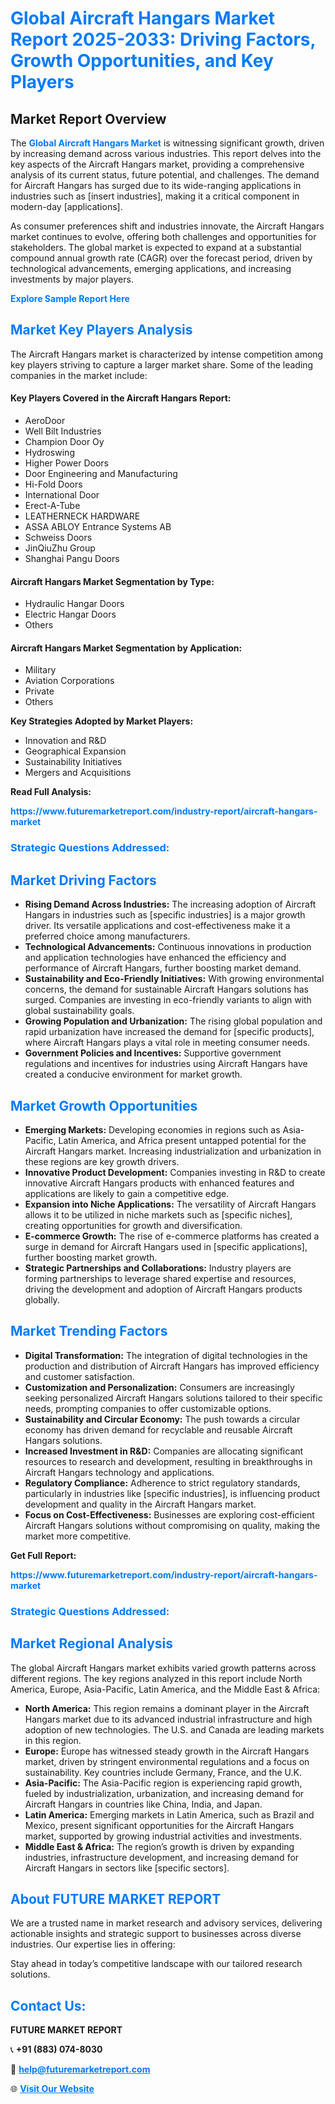 <h1 style="color: #007BFF;">Global Aircraft Hangars Market Report 2025-2033: Driving Factors, Growth Opportunities, and Key Players</h1>

<section id="overview">
<h2>Market Report Overview</h2>
<p>The <a href="https://www.futuremarketreport.com/industry-report/aircraft-hangars-market" style="color: #007BFF; text-decoration: none;"><strong>Global Aircraft Hangars Market</strong></a> is witnessing significant growth, driven by increasing demand across various industries. This report delves into the key aspects of the Aircraft Hangars market, providing a comprehensive analysis of its current status, future potential, and challenges. The demand for Aircraft Hangars has surged due to its wide-ranging applications in industries such as [insert industries], making it a critical component in modern-day [applications].</p>
<p>As consumer preferences shift and industries innovate, the Aircraft Hangars market continues to evolve, offering both challenges and opportunities for stakeholders. The global market is expected to expand at a substantial compound annual growth rate (CAGR) over the forecast period, driven by technological advancements, emerging applications, and increasing investments by major players.</p>
</section>

<section id="overview">
<p><a href="https://www.futuremarketreport.com/request-sample/reportId=37649" style="color: #007BFF; text-decoration: none;"><strong>Explore Sample Report Here</strong></a></p>
</section>

<section id="key-players">
<h2 style="color: #007BFF;">Market Key Players Analysis</h2>
<p>The Aircraft Hangars market is characterized by intense competition among key players striving to capture a larger market share. Some of the leading companies in the market include:</p>
<h4>Key Players Covered in the Aircraft Hangars Report:</h4>
<ul><li>AeroDoor</li><li>Well Bilt Industries</li><li>Champion Door Oy</li><li>Hydroswing</li><li>Higher Power Doors</li><li>Door Engineering and Manufacturing</li><li>Hi-Fold Doors</li><li>International Door</li><li>Erect-A-Tube</li><li>LEATHERNECK HARDWARE</li><li>ASSA ABLOY Entrance Systems AB</li><li>Schweiss Doors</li><li>JinQiuZhu Group</li><li>Shanghai Pangu Doors</li></ul>
<h4>Aircraft Hangars Market Segmentation by Type:</h4>
<ul><li>Hydraulic Hangar Doors</li><li>Electric Hangar Doors</li><li>Others</li></ul>

<h4>Aircraft Hangars Market Segmentation by Application:</h4>
<ul><li>Military</li><li>Aviation Corporations</li><li>Private</li><li>Others</li></ul>
<p><strong>Key Strategies Adopted by Market Players:</strong></p>
<ul>
<li>Innovation and R&D</li>
<li>Geographical Expansion</li>
<li>Sustainability Initiatives</li>
<li>Mergers and Acquisitions</li>
</ul>
</section>

<section>
<p><strong>Read Full Analysis: </strong></p><a href="https://www.futuremarketreport.com/industry-report/aircraft-hangars-market" style="color: #007BFF; text-decoration: none;"><strong>https://www.futuremarketreport.com/industry-report/aircraft-hangars-market</strong></a>
<h3 style="color: #007BFF;">Strategic Questions Addressed:</h3>
</section>

<section id="driving-factors">
<h2 style="color: #007BFF;">Market Driving Factors</h2>
<ul>
<li><strong>Rising Demand Across Industries:</strong> The increasing adoption of Aircraft Hangars in industries such as [specific industries] is a major growth driver. Its versatile applications and cost-effectiveness make it a preferred choice among manufacturers.</li>
<li><strong>Technological Advancements:</strong> Continuous innovations in production and application technologies have enhanced the efficiency and performance of Aircraft Hangars, further boosting market demand.</li>
<li><strong>Sustainability and Eco-Friendly Initiatives:</strong> With growing environmental concerns, the demand for sustainable Aircraft Hangars solutions has surged. Companies are investing in eco-friendly variants to align with global sustainability goals.</li>
<li><strong>Growing Population and Urbanization:</strong> The rising global population and rapid urbanization have increased the demand for [specific products], where Aircraft Hangars plays a vital role in meeting consumer needs.</li>
<li><strong>Government Policies and Incentives:</strong> Supportive government regulations and incentives for industries using Aircraft Hangars have created a conducive environment for market growth.</li>
</ul>
</section>

<section id="growth-opportunities">
<h2 style="color: #007BFF;">Market Growth Opportunities</h2>
<ul>
<li><strong>Emerging Markets:</strong> Developing economies in regions such as Asia-Pacific, Latin America, and Africa present untapped potential for the Aircraft Hangars market. Increasing industrialization and urbanization in these regions are key growth drivers.</li>
<li><strong>Innovative Product Development:</strong> Companies investing in R&D to create innovative Aircraft Hangars products with enhanced features and applications are likely to gain a competitive edge.</li>
<li><strong>Expansion into Niche Applications:</strong> The versatility of Aircraft Hangars allows it to be utilized in niche markets such as [specific niches], creating opportunities for growth and diversification.</li>
<li><strong>E-commerce Growth:</strong> The rise of e-commerce platforms has created a surge in demand for Aircraft Hangars used in [specific applications], further boosting market growth.</li>
<li><strong>Strategic Partnerships and Collaborations:</strong> Industry players are forming partnerships to leverage shared expertise and resources, driving the development and adoption of Aircraft Hangars products globally.</li>
</ul>
</section>

<section id="trending-factors">
<h2 style="color: #007BFF;">Market Trending Factors</h2>
<ul>
<li><strong>Digital Transformation:</strong> The integration of digital technologies in the production and distribution of Aircraft Hangars has improved efficiency and customer satisfaction.</li>
<li><strong>Customization and Personalization:</strong> Consumers are increasingly seeking personalized Aircraft Hangars solutions tailored to their specific needs, prompting companies to offer customizable options.</li>
<li><strong>Sustainability and Circular Economy:</strong> The push towards a circular economy has driven demand for recyclable and reusable Aircraft Hangars solutions.</li>
<li><strong>Increased Investment in R&D:</strong> Companies are allocating significant resources to research and development, resulting in breakthroughs in Aircraft Hangars technology and applications.</li>
<li><strong>Regulatory Compliance:</strong> Adherence to strict regulatory standards, particularly in industries like [specific industries], is influencing product development and quality in the Aircraft Hangars market.</li>
<li><strong>Focus on Cost-Effectiveness:</strong> Businesses are exploring cost-efficient Aircraft Hangars solutions without compromising on quality, making the market more competitive.</li>
</ul>
</section>

<section>
<p><strong>Get Full Report: </strong></p><a href="https://www.futuremarketreport.com/industry-report/aircraft-hangars-market" style="color: #007BFF; text-decoration: none;"><strong>https://www.futuremarketreport.com/industry-report/aircraft-hangars-market</strong></a>
<h3 style="color: #007BFF;">Strategic Questions Addressed:</h3>
</section>


<section id="regional-analysis">
<h2 style="color: #007BFF;">Market Regional Analysis</h2>
<p>The global Aircraft Hangars market exhibits varied growth patterns across different regions. The key regions analyzed in this report include North America, Europe, Asia-Pacific, Latin America, and the Middle East & Africa:</p>
<ul>
<li><strong>North America:</strong> This region remains a dominant player in the Aircraft Hangars market due to its advanced industrial infrastructure and high adoption of new technologies. The U.S. and Canada are leading markets in this region.</li>
<li><strong>Europe:</strong> Europe has witnessed steady growth in the Aircraft Hangars market, driven by stringent environmental regulations and a focus on sustainability. Key countries include Germany, France, and the U.K.</li>
<li><strong>Asia-Pacific:</strong> The Asia-Pacific region is experiencing rapid growth, fueled by industrialization, urbanization, and increasing demand for Aircraft Hangars in countries like China, India, and Japan.</li>
<li><strong>Latin America:</strong> Emerging markets in Latin America, such as Brazil and Mexico, present significant opportunities for the Aircraft Hangars market, supported by growing industrial activities and investments.</li>
<li><strong>Middle East & Africa:</strong> The region’s growth is driven by expanding industries, infrastructure development, and increasing demand for Aircraft Hangars in sectors like [specific sectors].</li>
</ul>
</section>

<footer>
<h2 style="color: #007BFF;">About FUTURE MARKET REPORT</h2>
<p>We are a trusted name in market research and advisory services, delivering actionable insights and strategic support to businesses across diverse industries. Our expertise lies in offering:</p>

<p>Stay ahead in today’s competitive landscape with our tailored research solutions.</p>

<h2 style="color: #007BFF;">Contact Us:</h2>
<p><strong>FUTURE MARKET REPORT</strong></p>
<p>📞 <strong>+91 (883) 074-8030</strong></p>
<p>📧 <strong><a href="mailto:help@futuremarketreport.com" style="color: #007BFF;">help@futuremarketreport.com</a></strong></p>
<p>🌐 <strong><a href="https://www.futuremarketreport.com/" style="color: #007BFF;">Visit Our Website</a></strong></p>
</footer>